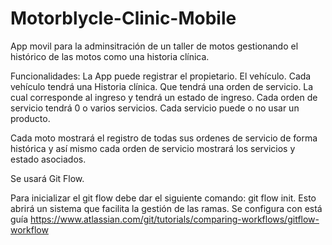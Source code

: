 # Motorblycle-Clinic-Mobile
App movil para la adminsitración de un taller de motos gestionando el histórico de las motos como una historia clínica.

Funcionalidades:
    La App puede registrar el propietario.
    El vehículo.
    Cada vehículo tendrá una Historia clínica.
        Que tendrá una orden de servicio.
        La cual corresponde al ingreso y tendrá un estado de ingreso.
        Cada orden de servicio tendrá 0 o varios servicios.
        Cada servicio puede o no usar un producto. 

Cada moto mostrará el registro de todas sus ordenes de servicio de forma histórica y así mismo cada orden de servicio 
mostrará los servicios y estado asociados. 

Se usará Git Flow.

Para inicializar el git flow debe dar el siguiente comando: git flow init.
Esto abrirá un sistema que facilita la gestión de las ramas. Se configura con está guía https://www.atlassian.com/git/tutorials/comparing-workflows/gitflow-workflow


